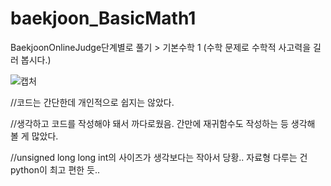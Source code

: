 # baekjoon_BasicMath1
BaekjoonOnlineJudge단계별로 풀기 > 기본수학 1 (수학 문제로 수학적 사고력을 길러 봅시다.)

![캡처](https://user-images.githubusercontent.com/68893329/158338335-92fd62d2-5271-468e-9cfa-2f836effc94f.PNG)



//코드는 간단한데 개인적으로 쉽지는 않았다.


//생각하고 코드를 작성해야 돼서 까다로웠음. 간만에 재귀함수도 작성하는 등 생각해 볼 게 많았다.


//unsigned long long int의 사이즈가 생각보다는 작아서 당황.. 자료형 다루는 건 python이 최고 편한 듯..
